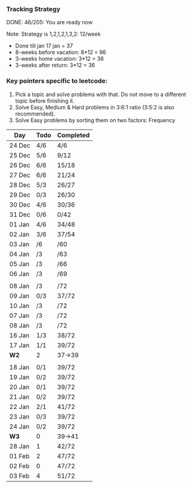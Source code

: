 ### Tracking Strategy
DONE: 46/205: You are ready now 

Note: Strategy is 1,2,1,2,1,3,2: 12/week

* Done till jan 17 jan = 37
* 8-weeks before vacation: 8*12 = 96
* 3-weeks home vacation: 3*12 = 36
* 3-weeks after return: 3*12 = 36 

### Key pointers specific to leetcode: 
1. Pick a topic and solve problems with that. Do not move to a different topic before finishing it. 
2. Solve Easy, Medium & Hard problems in 3:6:1 ratio (3:5:2 is also recommended). 
3. Solve Easy problems by sorting them on two factors: Frequency

| Day | Todo | Completed
--- | --- | ---
24 Dec | 4/6 | 4/6
25 Dec | 5/6 | 9/12
26 Dec | 6/6 | 15/18
27 Dec | 6/6 | 21/24
28 Dec | 5/3 | 26/27
29 Dec | 0/3 | 26/30
30 Dec | 4/6 | 30/36
31 Dec | 0/6 | 0/42
01 Jan | 4/6 | 34/48
02 Jan | 3/6 | 37/54
03 Jan |  /6 |  /60
04 Jan |  /3 |  /63
05 Jan |  /3 |  /66
06 Jan |  /3 |  /69
 |  | 
08 Jan |  /3 |  /72
09 Jan | 0/3 | 37/72
10 Jan |  /3 |  /72
07 Jan |  /3 |  /72
08 Jan |  /3 |  /72
16 Jan | 1/3 | 38/72
17 Jan | 1/1 | 39/72
**W2** | 2 | 37->39 
 |  | 
18 Jan | 0/1 | 39/72
19 Jan | 0/2 | 39/72
20 Jan | 0/1 | 39/72
21 Jan | 0/2 | 39/72
22 Jan | 2/1 | 41/72
23 Jan | 0/3 | 39/72
24 Jan | 0/2 | 39/72
**W3** | 0 | 39->41 
28 Jan | 1 | 42/72
01 Feb | 2 | 47/72
02 Feb | 0 | 47/72
03 Feb | 4 | 51/72
